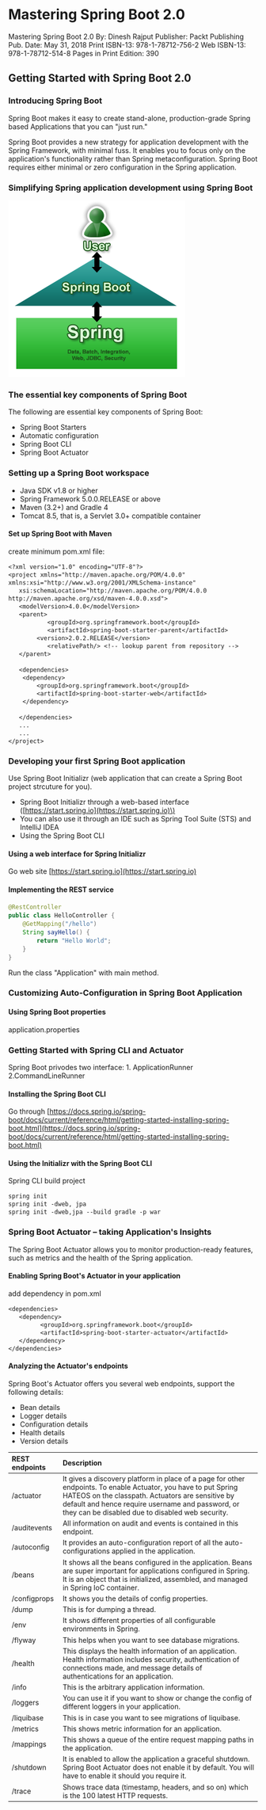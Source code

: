 # Mastering Spring Boot 2.0

Mastering Spring Boot 2.0 By: Dinesh Rajput Publisher: Packt Publishing Pub. Date: May 31, 2018 Print ISBN-13: 978-1-78712-756-2 Web ISBN-13: 978-1-78712-514-8 Pages in Print Edition: 390

## Getting Started with Spring Boot 2.0

### Introducing Spring Boot

Spring Boot makes it easy to create stand-alone, production-grade Spring based Applications that you can "just run."

Spring Boot provides a new strategy for application development with the Spring Framework, with minimal fuss. It enables you to focus only on the application's functionality rather than Spring metaconfiguration. Spring Boot requires either minimal or zero configuration in the Spring application.

### Simplifying Spring application development using Spring Boot

![spring\_boot\_user](../../.gitbook/assets/spring_boot_user.png)

### The essential key components of Spring Boot

The following are essential key components of Spring Boot:

* Spring Boot Starters
* Automatic configuration
* Spring Boot CLI
* Spring Boot Actuator

### Setting up a Spring Boot workspace

* Java SDK v1.8 or higher
* Spring Framework 5.0.0.RELEASE or above
* Maven \(3.2+\) and Gradle 4
* Tomcat 8.5, that is, a Servlet 3.0+ compatible container

#### Set up Spring Boot with Maven

create minimum pom.xml file:

```markup
<?xml version="1.0" encoding="UTF-8"?>
<project xmlns="http://maven.apache.org/POM/4.0.0" xmlns:xsi="http://www.w3.org/2001/XMLSchema-instance"
   xsi:schemaLocation="http://maven.apache.org/POM/4.0.0 http://maven.apache.org/xsd/maven-4.0.0.xsd">
   <modelVersion>4.0.0</modelVersion>
   <parent>        
           <groupId>org.springframework.boot</groupId>        
           <artifactId>spring-boot-starter-parent</artifactId>   
        <version>2.0.2.RELEASE</version>        
           <relativePath/> <!-- lookup parent from repository -->   
   </parent>

   <dependencies>
    <dependency>                             
        <groupId>org.springframework.boot</groupId>                      
        <artifactId>spring-boot-starter-web</artifactId>    
    </dependency>

   </dependencies>
   ...
   ...
</project>
```

### Developing your first Spring Boot application

Use Spring Boot Initializr \(web application that can create a Spring Boot project strcuture for you\).

* Spring Boot Initializr through a web-based interface \([https://start.spring.io](https://start.spring.io)\)
* You can also use it through an IDE such as Spring Tool Suite \(STS\) and IntelliJ IDEA
* Using the Spring Boot CLI

#### Using a web interface for Spring Initializr

Go web site [https://start.spring.io](https://start.spring.io)

#### Implementing the REST service

```java
@RestController
public class HelloController {
    @GetMapping("/hello")
    String sayHello() {
        return "Hello World";
    }
}
```

Run the class "Application" with main method.

### Customizing Auto-Configuration in Spring Boot Application

#### Using Spring Boot properties

application.properties

### Getting Started with Spring CLI and Actuator

Spring Boot privodes two interface: 1. ApplicationRunner 2.CommandLineRunner

#### Installing the Spring Boot CLI

Go through [https://docs.spring.io/spring-boot/docs/current/reference/html/getting-started-installing-spring-boot.html](https://docs.spring.io/spring-boot/docs/current/reference/html/getting-started-installing-spring-boot.html)

#### Using the Initializr with the Spring Boot CLI

Spring CLI build project

```text
spring init
spring init -dweb, jpa 
spring init -dweb,jpa --build gradle -p war
```

### Spring Boot Actuator – taking Application's Insights

The Spring Boot Actuator allows you to monitor production-ready features, such as metrics and the health of the Spring application.

#### Enabling Spring Boot's Actuator in your application

add dependency in pom.xml

```markup
<dependencies>
   <dependency>
         <groupId>org.springframework.boot</groupId>
         <artifactId>spring-boot-starter-actuator</artifactId>
   </dependency>
</dependencies>
```

#### Analyzing the Actuator's endpoints

Spring Boot's Actuator offers you several web endpoints, support the following details:

* Bean details
* Logger details
* Configuration details
* Health details
* Version details

| **REST endpoints** | **Description** |
| :--- | :--- |
| /actuator | It gives a discovery platform in place of a page for other endpoints. To enable Actuator, you have to put Spring HATEOS on the classpath. Actuators are sensitive by default and hence require username and password, or they can be disabled due to disabled web security. |
| /auditevents | All information on audit and events is contained in this endpoint. |
| /autoconfig | It provides an auto-configuration report of all the auto-configurations applied in the application. |
| /beans | It shows all the beans configured in the application. Beans are super important for applications configured in Spring. It is an object that is initialized, assembled, and managed in Spring IoC container. |
| /configprops | It shows you the details of config properties. |
| /dump | This is for dumping a thread. |
| /env | It shows different properties of all configurable environments in Spring. |
| /flyway | This helps when you want to see database migrations. |
| /health | This displays the health information of an application. Health information includes security, authentication of connections made, and message details of authentications for an application. |
| /info | This is the arbitrary application information. |
| /loggers | You can use it if you want to show or change the config of different loggers in your application. |
| /liquibase | This is in case you want to see migrations of liquibase. |
| /metrics | This shows metric information for an application. |
| /mappings | This shows a queue of the entire request mapping paths in the application. |
| /shutdown | It is enabled to allow the application a graceful shutdown. Spring Boot Actuator does not enable it by default. You will have to enable it should you require it. |
| /trace | Shows trace data \(timestamp, headers, and so on\) which is the 100 latest HTTP requests. |

